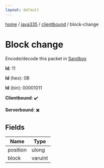 ```yaml
---
layout: default
---
```


[home](/)  /  [java335](/protocol/java335)  /  [clientbound](/protocol/java335/clientbound)  /  block-change

# Block change

Encode/decode this packet in [Sandbox](../../../sandbox/java335#clientbound.block_change)

**Id**: 11

**Id** (hex): 0B

**Id** (bin): 00001011

**Clientbound**: ✔️

**Serverbound**: ✖️

## Fields

Name | Type
---|---
position | ulong
block | varuint
